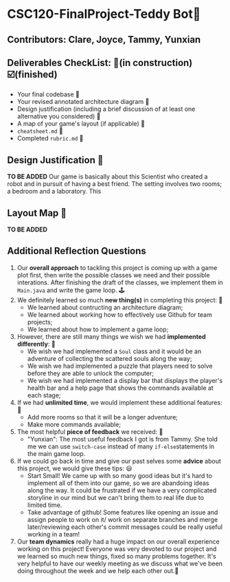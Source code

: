 # CSC120-FinalProject-Teddy Bot🤖
## Contributors: Clare, Joyce, Tammy, Yunxian

## Deliverables CheckList: 🚧(in construction) ☑️(finished)
 - Your final codebase 🚧
 - Your revised annotated architecture diagram 🚧
 - Design justification (including a brief discussion of at least one alternative you considered) 🚧
 - A map of your game's layout (if applicable) 🚧
 - `cheatsheet.md` 🚧
 - Completed `rubric.md` 🚧

## Design Justification 🚧
**TO BE ADDED**
Our game is basically about this Scientist who created a robot and in pursuit of having a best friend. The setting involves two rooms; a bedroom and a laboratory. This
## Layout Map 🚧
**TO BE ADDED**

## Additional Reflection Questions
 1. Our **overall approach** to tackling this project is coming up with a game plot first, then write the possible classes we need and their possible interations. After finishing the draft of the classes, we implement them in `Main.java` and write the game loop. 🕹️
 2. We definitely learned so much **new thing(s)** in completing this project: 🤩
    * We learned about contructing an architecture diagram;
    * We learned about working how to effectively use Github for team projects;
    * We learned about how to implement a game loop;
 3. However, there are still many things we wish we had **implemented differently**: 👾
    * We wish we had implemented a `Soul` class and it would be an adventure of collecting the scattered souls along the way;
    * We wish we had implemented a puzzle that players need to solve before they are able to unlock the computer;
    * We wish we had implemented a display bar that displays the player's health bar and a help page that shows the commands available at each stage;
 4. If we had **unlimited time**, we would implement these additional features: 🧸
    * Add more rooms so that it will be a longer adventure;
    * Make more commands available;
 5. The most helpful **piece of feedback** we received: 🚧
    * "Yunxian":  The most useful feedback I got is from Tammy. She told me we can use `switch-case` instead of many `if-else`statements in the main game loop. 
 6. If we could go back in time and give our past selves some **advice** about this project, we would give these tips: 😃
    * Start Small! We came up with so many good ideas but it's hard to implement all of them into our game, so we are abandoing ideas along the way. It could be frustrated if we have a very complicated storyline in our mind but we can't bring them to real life due to limited time.
    * Take advantage of github! Some features like opening an issue and assign people to work on it/ work on separate branches and merge later/reviewing each other's commit messages could be really useful working in a team!
 7. Our **team dynamics** really had a huge impact on our overall experience working on this project! Everyone was very devoted to our project and we learned so much new things, fixed so many problems together. It's very helpful to have our weekly meeting as we discuss what we've been doing throughout the week and we help each other out.🥰
